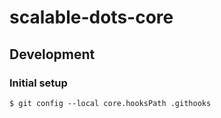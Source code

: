 # scalable-dots-core

## Development

### Initial setup

```
$ git config --local core.hooksPath .githooks
```
